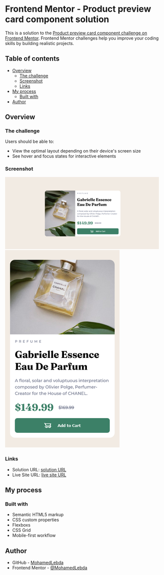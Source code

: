 # Frontend Mentor - Product preview card component solution

This is a solution to the [Product preview card component challenge on Frontend Mentor](https://www.frontendmentor.io/challenges/product-preview-card-component-GO7UmttRfa). Frontend Mentor challenges help you improve your coding skills by building realistic projects.

## Table of contents

- [Overview](#overview)
  - [The challenge](#the-challenge)
  - [Screenshot](#screenshot)
  - [Links](#links)
- [My process](#my-process)
  - [Built with](#built-with)
- [Author](#author)

## Overview

### The challenge

Users should be able to:

- View the optimal layout depending on their device's screen size
- See hover and focus states for interactive elements

### Screenshot

![Desktop View](screenShots/Desktop%20View.png)
![Mobile View](screenShots/Mobile%20View.png)

### Links

- Solution URL: [solution URL](https://www.frontendmentor.io/solutions/product-preview-card-UMwJN7lo6b)
- Live Site URL: [live site URL](https://mohamedlebda.github.io/frontend-mentor-product-preview-card/)

## My process

### Built with

- Semantic HTML5 markup
- CSS custom properties
- Flexboxs
- CSS Grid
- Mobile-first workflow

## Author

- GitHub - [MohamedLebda](https://github.com/MohamedLebda)
- Frontend Mentor - [@MohamedLebda](https://www.frontendmentor.io/profile/MohamedLebda)
